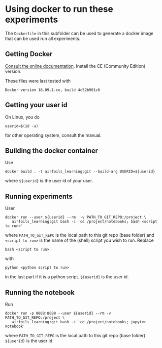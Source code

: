 # Using docker to run these experiments

The ```Dockerfile``` in this subfolder can be used to generate a docker image that can be used run all experiments.

## Getting Docker

[Consult the online documentation](https://docs.docker.com/install/). Install the CE (Community Edition) version.

These files were last tested with

    Docker version 18.09.1-ce, build 4c52b901c6

## Getting your user id

On Linux, you do

    userid=$(id -u)

for other operating system, consult the manual.

## Building the docker container

Use

    docker build . -t airfoils_learning:git --build-arg USERID=${userid}

where ```${userid}``` is the user id of your user.

## Running experiments

User

    docker run --user ${userid} --rm  -v PATH_TO_GIT_REPO:/project \
       airfoils_learning:git bash -c 'cd /project/notebooks; bash <script to run>'

where ```PATH_TO_GIT_REPO``` is the local path to this git repo (base folder) and ```<script to run>``` is the name of the (shell) script you wish to run. Replace

    bash <script to run>

with

    python <python script to run>

in the last part if it is a python script. ```${userid}``` is the user id.


## Running the notebook

Run

    docker run -p 8888:8888 --user ${userid} --rm -v PATH_TO_GIT_REPO:/project \
       airfoils_learning:git bash -c 'cd /project/notebooks; jupyter notebook'

where ```PATH_TO_GIT_REPO``` is the local path to this git repo (base folder). ```${userid}``` is the user id.